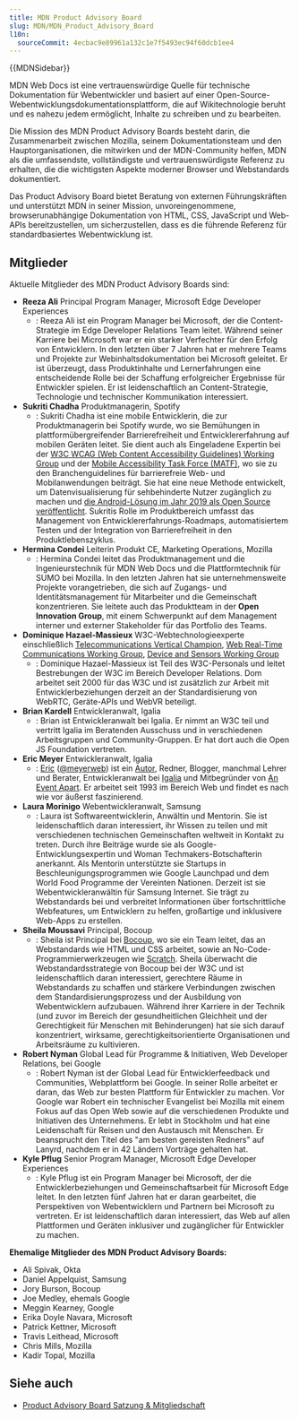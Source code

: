 ```yaml
---
title: MDN Product Advisory Board
slug: MDN/MDN_Product_Advisory_Board
l10n:
  sourceCommit: 4ecbac9e89961a132c1e7f5493ec94f60dcb1ee4
---
```


{{MDNSidebar}}

MDN Web Docs ist eine vertrauenswürdige Quelle für technische Dokumentation für Webentwickler und basiert auf einer Open-Source-Webentwicklungsdokumentationsplattform, die auf Wikitechnologie beruht und es nahezu jedem ermöglicht, Inhalte zu schreiben und zu bearbeiten.

Die Mission des MDN Product Advisory Boards besteht darin, die Zusammenarbeit zwischen Mozilla, seinem Dokumentationsteam und den Hauptorganisationen, die mitwirken und der MDN-Community helfen, MDN als die umfassendste, vollständigste und vertrauenswürdigste Referenz zu erhalten, die die wichtigsten Aspekte moderner Browser und Webstandards dokumentiert.

Das Product Advisory Board bietet Beratung von externen Führungskräften und unterstützt MDN in seiner Mission, unvoreingenommene, browserunabhängige Dokumentation von HTML, CSS, JavaScript und Web-APIs bereitzustellen, um sicherzustellen, dass es die führende Referenz für standardbasiertes Webentwicklung ist.

## Mitglieder

Aktuelle Mitglieder des MDN Product Advisory Boards sind:

- **Reeza Ali**
  Principal Program Manager, Microsoft Edge Developer Experiences
  - : Reeza Ali ist ein Program Manager bei Microsoft, der die Content-Strategie im Edge Developer Relations Team leitet. Während seiner Karriere bei Microsoft war er ein starker Verfechter für den Erfolg von Entwicklern. In den letzten über 7 Jahren hat er mehrere Teams und Projekte zur Webinhaltsdokumentation bei Microsoft geleitet. Er ist überzeugt, dass Produktinhalte und Lernerfahrungen eine entscheidende Rolle bei der Schaffung erfolgreicher Ergebnisse für Entwickler spielen. Er ist leidenschaftlich an Content-Strategie, Technologie und technischer Kommunikation interessiert.
- **Sukriti Chadha**
  Produktmanagerin, Spotify
  - : Sukriti Chadha ist eine mobile Entwicklerin, die zur Produktmanagerin bei Spotify wurde, wo sie Bemühungen in plattformübergreifender Barrierefreiheit und Entwicklererfahrung auf mobilen Geräten leitet. Sie dient auch als Eingeladene Expertin bei der [W3C WCAG (Web Content Accessibility Guidelines) Working Group](https://www.w3.org/WAI/standards-guidelines/wcag/) und der [Mobile Accessibility Task Force (MATF)](https://www.w3.org/WAI/standards-guidelines/mobile/), wo sie zu den Branchenguidelines für barrierefreie Web- und Mobilanwendungen beiträgt. Sie hat eine neue Methode entwickelt, um Datenvisualisierung für sehbehinderte Nutzer zugänglich zu machen und [die Android-Lösung im Jahr 2019 als Open Source veröffentlicht](https://developer.yahoo.com/blogs/612790529269366784/). Sukritis Rolle im Produktbereich umfasst das Management von Entwicklererfahrungs-Roadmaps, automatisiertem Testen und der Integration von Barrierefreiheit in den Produktlebenszyklus.
- **Hermina Condei**
  Leiterin Produkt CE, Marketing Operations, Mozilla
  - : Hermina Condei leitet das Produktmanagement und die Ingenieurstechnik für MDN Web Docs und die Plattformtechnik für SUMO bei Mozilla. In den letzten Jahren hat sie unternehmensweite Projekte vorangetrieben, die sich auf Zugangs- und Identitätsmanagement für Mitarbeiter und die Gemeinschaft konzentrieren. Sie leitete auch das Produktteam in der **Open Innovation Group**, mit einem Schwerpunkt auf dem Management interner und externer Stakeholder für das Portfolio des Teams.
- **Dominique Hazael-Massieux**
  W3C-Webtechnologieexperte einschließlich [Telecommunications Vertical Champion](https://www.w3.org/Telco/), [Web Real-Time Communications Working Group](https://www.w3.org/groups/wg/webrtc), [Device and Sensors Working Group](https://www.w3.org/das/)
  - : Dominique Hazael-Massieux ist Teil des W3C-Personals und leitet Bestrebungen der W3C im Bereich Developer Relations. Dom arbeitet seit 2000 für das W3C und ist zusätzlich zur Arbeit mit Entwicklerbeziehungen derzeit an der Standardisierung von WebRTC, Geräte-APIs und WebVR beteiligt.
- **Brian Kardell**
  Entwickleranwalt, Igalia
  - : Brian ist Entwickleranwalt bei Igalia. Er nimmt an W3C teil und vertritt Igalia im Beratenden Ausschuss und in verschiedenen Arbeitsgruppen und Community-Gruppen. Er hat dort auch die Open JS Foundation vertreten.
- **Eric Meyer**
  Entwickleranwalt, Igalia
  - : [Eric](https://meyerweb.com/) ([@meyerweb](https://mastodon.social/@Meyerweb)) ist ein [Autor](https://meyerweb.com/eric/writing.html), Redner, Blogger, manchmal Lehrer und Berater, Entwickleranwalt bei [Igalia](https://www.igalia.com/) und Mitbegründer von [An Event Apart](https://aneventapart.com/). Er arbeitet seit 1993 im Bereich Web und findet es nach wie vor äußerst faszinierend.
- **Laura Morinigo**
  Webentwickleranwalt, Samsung
  - : Laura ist Softwareentwicklerin, Anwältin und Mentorin. Sie ist leidenschaftlich daran interessiert, ihr Wissen zu teilen und mit verschiedenen technischen Gemeinschaften weltweit in Kontakt zu treten. Durch ihre Beiträge wurde sie als Google-Entwicklungsexpertin und Woman Techmakers-Botschafterin anerkannt. Als Mentorin unterstützte sie Startups in Beschleunigungsprogrammen wie Google Launchpad und dem World Food Programme der Vereinten Nationen. Derzeit ist sie Webentwickleranwältin für Samsung Internet. Sie trägt zu Webstandards bei und verbreitet Informationen über fortschrittliche Webfeatures, um Entwicklern zu helfen, großartige und inklusivere Web-Apps zu erstellen.
- **Sheila Moussavi**
  Principal, Bocoup
  - : Sheila ist Principal bei [Bocoup](https://www.bocoup.com/about), wo sie ein Team leitet, das an Webstandards wie HTML und CSS arbeitet, sowie an No-Code-Programmierwerkzeugen wie [Scratch](https://www.scratchfoundation.org/). Sheila überwacht die Webstandardsstrategie von Bocoup bei der W3C und ist leidenschaftlich daran interessiert, gerechtere Räume in Webstandards zu schaffen und stärkere Verbindungen zwischen dem Standardisierungsprozess und der Ausbildung von Webentwicklern aufzubauen. Während ihrer Karriere in der Technik (und zuvor im Bereich der gesundheitlichen Gleichheit und der Gerechtigkeit für Menschen mit Behinderungen) hat sie sich darauf konzentriert, wirksame, gerechtigkeitsorientierte Organisationen und Arbeitsräume zu kultivieren.
- **Robert Nyman**
  Global Lead für Programme & Initiativen, Web Developer Relations, bei Google
  - : Robert Nyman ist der Global Lead für Entwicklerfeedback und Communities, Webplattform bei Google. In seiner Rolle arbeitet er daran, das Web zur besten Plattform für Entwickler zu machen. Vor Google war Robert ein technischer Evangelist bei Mozilla mit einem Fokus auf das Open Web sowie auf die verschiedenen Produkte und Initiativen des Unternehmens. Er lebt in Stockholm und hat eine Leidenschaft für Reisen und den Austausch mit Menschen. Er beansprucht den Titel des "am besten gereisten Redners" auf Lanyrd, nachdem er in 42 Ländern Vorträge gehalten hat.
- **Kyle Pflug**
  Senior Program Manager, Microsoft Edge Developer Experiences
  - : Kyle Pflug ist ein Program Manager bei Microsoft, der die Entwicklerbeziehungen und Gemeinschaftsarbeit für Microsoft Edge leitet. In den letzten fünf Jahren hat er daran gearbeitet, die Perspektiven von Webentwicklern und Partnern bei Microsoft zu vertreten. Er ist leidenschaftlich daran interessiert, das Web auf allen Plattformen und Geräten inklusiver und zugänglicher für Entwickler zu machen.

**Ehemalige Mitglieder des MDN Product Advisory Boards:**

- Ali Spivak, Okta
- Daniel Appelquist, Samsung
- Jory Burson, Bocoup
- Joe Medley, ehemals Google
- Meggin Kearney, Google
- Erika Doyle Navara, Microsoft
- Patrick Kettner, Microsoft
- Travis Leithead, Microsoft
- Chris Mills, Mozilla
- Kadir Topal, Mozilla

## Siehe auch

- [Product Advisory Board Satzung & Mitgliedschaft](/de/docs/MDN/MDN_Product_Advisory_Board/Membership)
